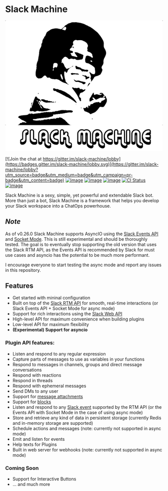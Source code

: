 # Slack Machine

![image](img/logo.png)

[![Join the chat at https://gitter.im/slack-machine/lobby](https://badges.gitter.im/slack-machine/lobby.svg)](https://gitter.im/slack-machine/lobby?utm_source=badge&utm_medium=badge&utm_campaign=pr-badge&utm_content=badge)
[![image](https://img.shields.io/pypi/v/slack-machine.svg)](https://pypi.python.org/pypi/slack-machine)
[![image](https://img.shields.io/pypi/l/slack-machine.svg)](https://pypi.python.org/pypi/slack-machine)
[![image](https://img.shields.io/pypi/pyversions/slack-machine.svg)](https://pypi.python.org/pypi/slack-machine)
[![CI Status](https://github.com/DonDebonair/slack-machine/actions/workflows/ci.yml/badge.svg)](https://github.com/DonDebonair/slack-machine/actions/workflows/ci.yml)
[![image](https://codecov.io/gh/DonDebonair/slack-machine/branch/main/graph/badge.svg)](https://codecov.io/gh/DonDebonair/slack-machine)

Slack Machine is a sexy, simple, yet powerful and extendable Slack bot. More than just a bot, Slack Machine is a
framework that helps you develop your Slack workspace into a ChatOps powerhouse.

## *Note*

As of v0.26.0 Slack Machine supports AsyncIO using the
[Slack Events API](https://api.slack.com/apis/connections/events-api) and
[Socket Mode](https://api.slack.com/apis/connections/socket). This is still experimental and should be thoroughly
tested. The goal is to eventually stop supporting the old version that uses the Slack RTM API, as the Events API is
recommended by Slack for must use cases and asyncio has the potential to be much more performant.

I encourage everyone to start testing the async mode and report any issues in this repository.

## Features

- Get started with mininal configuration
- Built on top of the [Slack RTM API](https://api.slack.com/rtm) for smooth, real-time
  interactions (or Slack Events API + Socket Mode for async mode)
- Support for rich interactions using the [Slack Web API](https://api.slack.com/web)
- High-level API for maximum convenience when building plugins
- Low-level API for maximum flexibility
- **(Experimental) Support for asyncio**

### Plugin API features:

- Listen and respond to any regular expression
- Capture parts of messages to use as variables in your functions
- Respond to messages in channels, groups and direct message conversations
- Respond with reactions
- Respond in threads
- Respond with ephemeral messages
- Send DMs to any user
- Support for [message attachments](https://api.slack.com/docs/message-attachments)
- Support for [blocks](https://api.slack.com/reference/block-kit/blocks)
- Listen and respond to any [Slack event](https://api.slack.com/events) supported by the RTM API (or the Events API
  with Socket Mode in the case of using async mode)
- Store and retrieve any kind of data in persistent storage (currently Redis and in-memory storage are supported)
- Schedule actions and messages (note: currently not supported in async mode)
- Emit and listen for events
- Help texts for Plugins
- Built in web server for webhooks (note: currently not supported in async mode)


### Coming Soon

- Support for Interactive Buttons
- ... and much more
